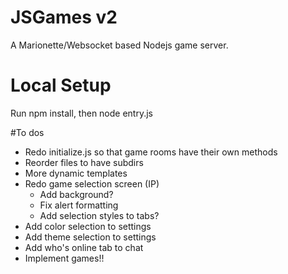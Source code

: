 # JSGames v2
A Marionette/Websocket based Nodejs game server.

# Local Setup
Run npm install, then node entry.js

#To dos
- Redo initialize.js so that game rooms have their own methods
- Reorder files to have subdirs
- More dynamic templates
- Redo game selection screen (IP)
	- Add background?
	- Fix alert formatting
	- Add selection styles to tabs?
- Add color selection to settings
- Add theme selection to settings
- Add who's online tab to chat
- Implement games!!

